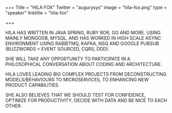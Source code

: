 +++
Title = "HILA FOX"
Twitter = "augurysys"
image = "hila-fox.png"
type = "speaker"
linktitle = "hila-fox"

+++

HILA HAS WRITTEN IN JAVA SPRING, RUBY ROR, GO AND MORE. USING MAINLY MONGODB, MYSQL, AND HAS WORKED IN HIGH SCALE ASYNC ENVIRONMENT USING RABBITMQ, KAFKA, NSQ AND GOOGLE PUBSUB (BUZZWORDS = EVENT SOURCED, CQRS, DDD).

SHE WILL TAKE ANY OPPORTUNITY TO PARTICIPATE IN A PHILOSOPHICAL CONVERSATION ABOUT CODING AND ARCHITECTURE.

HILA LOVES LEADING BIG COMPLEX PROJECTS FROM DECONSTRUCTING MODELS/BEHAVIOURS TO MICROSERVICES, TO ENHANCING NEW PRODUCT CAPABILITIES.

SHE ALSO BELIEVES THAT WE SHOULD TEST FOR CONFIDENCE, OPTIMIZE FOR PRODUCTIVITY, DECIDE WITH DATA AND BE NICE TO EACH OTHER.
